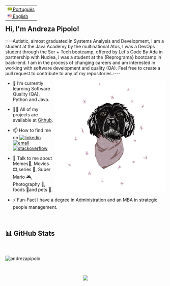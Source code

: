 <table align="right">
<tr><td><a href="README.md"><img src="./images/br-flag.png" height="13"> Português</a></td></tr>
<tr><td><a href="README_eng.md"><img src="./images/us-flag.png" height="13"> English</a></td></tr>
</table>
</br>


## **Hi, I'm Andreza Pipolo!**
:---Autistic, almost graduated in Systems Analysis and Development, I am a student at the Java Academy by the multinational Atos, I was a DevOps student through the Ser + Tech bootcamp, offered by Let's Code By Ada in partnership with Nuclea, I was a student at the {Reprograma} bootcamp in back-end. I am in the process of changing careers and am interested in working with software development and quality (QA). Feel free to create a pull request to contribute to any of my repositories.:---


<img align='right' src="./images/dog.gif" width="350"></h1>


- 🌱 I’m currently learning Software Quality (QA), Python and Java.

- 👨‍💻 All of my projects are available at [Github](https://github.com/andrezapipolo?tab=repositories).

- 📫 How to find me on <a href="https://www.linkedin.com/in/andrezapipolo"><img src="https://img.icons8.com/color/96/000000/linkedin.png" alt="linkedin" width="30px"/></a>&nbsp;&nbsp;&nbsp;<a href="mailto:andreza_menezess@gmail.com"><img src="https://img.icons8.com/color/96/000000/gmail.png" alt="email" width="30px"/></a>&nbsp;&nbsp;&nbsp;<a href="https://stackoverflow.com/users/19394242/andreza-pipolo"><img src="https://img.icons8.com/color/96/000000/stackoverflow.png" alt="stackoverflow" width="30px"/></a>
</p>

- 💬 Talk to me about Memes🤭, Movies 🎞️,series 🍿, Super Mario 🎮, Photography 📸, foods 🥢and pets 🐾.

- ⚡️ Fun-Fact I have a degree in Administration and an MBA in strategic people management.
</br>

## 📊 GitHub Stats
</br>

<p><img align="center" src="https://github-readme-stats.vercel.app/api/top-langs?username=andrezapipolo&show_icons=true&locale=en&layout=compact" alt="andrezapipolo" /></p>


</br>

<p align="center">
  <img src="https://capsule-render.vercel.app/api?type=waving&color=gradient&height=60&section=footer&width=100"/>
</p>


